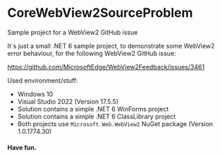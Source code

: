 # CoreWebView2SourceProblem
Sample project for a WebView2 GitHub issue

It´s just a small .NET 6 sample project, to demonstrate some WebView2 error behaviour, for the following WebView2 GitHub issue:

https://github.com/MicrosoftEdge/WebView2Feedback/issues/3461

Used environment/stuff:
- Windows 10
- Visual Studio 2022 (Version 17.5.5)
- Solution contains a simple .NET 6 WinForms project
- Solution contains a simple .NET 6 ClassLibrary project
- Both projects use `Microsoft.Web.WebView2` NuGet package (Version 1.0.1774.30)

#### Have fun.
